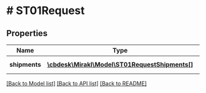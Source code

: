 # # ST01Request

## Properties

Name | Type | Description | Notes
------------ | ------------- | ------------- | -------------
**shipments** | [**\cbdesk\Mirakl\Model\ST01RequestShipments[]**](ST01RequestShipments.md) | Shipments list | [optional]

[[Back to Model list]](../../README.md#models) [[Back to API list]](../../README.md#endpoints) [[Back to README]](../../README.md)
